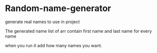 # Random-name-generator
generate real names to use in project

The generated name list of arr contain first name and last name for every name

when you run it add how many names you want.
